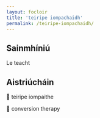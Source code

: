 ```yaml
---
layout: focloir
title: 'teiripe iompachaidh'
permalink: /teiripe-iompachaidh/
---
```


## Sainmhíniú

Le teacht

## Aistriúcháin

&#x1f3f4;&#xe0067;&#xe0062;&#xe0073;&#xe0063;&#xe0074;&#xe007f; teiripe iompaithe

&#x1f3f4;&#xe0067;&#xe0062;&#xe0065;&#xe006e;&#xe0067;&#xe007f; conversion therapy